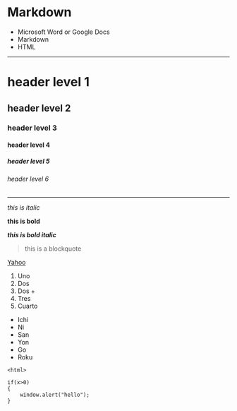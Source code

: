 # Markdown

- Microsoft Word or Google Docs
- Markdown
- HTML

<!-- horizontal rule -->
---
<!-- headers -->
# header level 1
## header level 2 
### header level 3 
#### header level 4 
##### header level 5 
###### header level 6

---

<!-- italic  -->
*this is italic*

 <!-- bold/strong -->
**this is bold**

<!-- bold/italics -->
***this is bold italic***

<!-- blockquote -->
>this is a blockquote

<!-- ancor/links -->
<!-- visible text in bracket -->
<!-- link in parenthesis -->
<!-- title in quotes after link -->
[Yahoo](https://yahoo.com/ "Yahoo")


<!-- Ordered List -->
1. Uno
1. Dos
1. Dos + 
1. Tres
1. Cuarto 

<!-- Bulleted List -->
* Ichi
* Ni 
* San
* Yon 
* Go 
* Roku

<!-- Code -->
`<html>`

```
if(x>0)
{
    window.alert("hello");
}
```